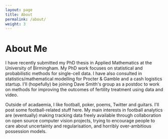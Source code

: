 ```yaml
---
layout: page
title: About
permalink: /about/
weight: 3
---
```


# **About Me**
I have recently submitted my PhD thesis in Applied Mathematics at the University of Birmingham. My PhD work focuses on statistical and probabilistic methods for single-cell data. I have also consulted in statistics/mathematical modelling for Procter & Gamble and a cash logistics startup. I'll (hopefully) be joining Dave Smith's group as a postdoc to work on methods for improving the outcomes of fertility treatment using data and video.

Outside of acadaemia, I like football, poker, poems, Twitter and guitars. I'll post some football-related stuff here. My main interests in football analytics are (eventually) making tracking data freely available through collaboration on open source computer vision projects, trying to encourage people to care about uncertainty and regularisation, and horribly over-ambitious possession models.
